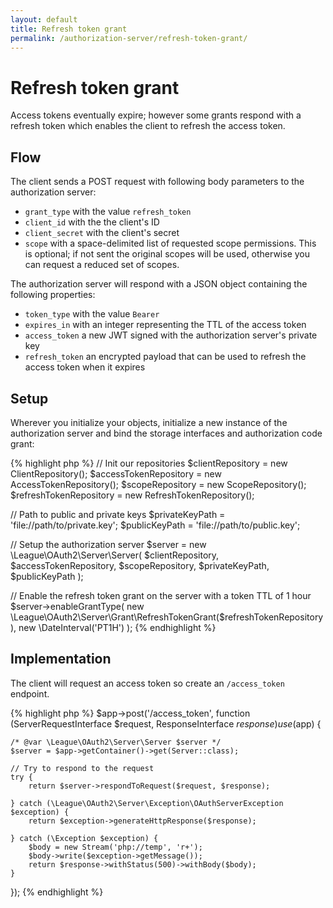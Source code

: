 ```yaml
---
layout: default
title: Refresh token grant
permalink: /authorization-server/refresh-token-grant/
---
```


# Refresh token grant

Access tokens eventually expire; however some grants respond with a refresh token which enables the client to refresh the access token.

## Flow

The client sends a POST request with following body parameters to the authorization server:

* `grant_type` with the value `refresh_token`
* `client_id` with the the client's ID
* `client_secret` with the client's secret
* `scope` with a space-delimited list of requested scope permissions. This is optional; if not sent the original scopes will be used, otherwise you can request a reduced set of scopes. 

The authorization server will respond with a JSON object containing the following properties:

* `token_type` with the value `Bearer`
* `expires_in` with an integer representing the TTL of the access token
* `access_token` a new JWT signed with the authorization server's private key
* `refresh_token` an encrypted payload that can be used to refresh the access token when it expires

## Setup

Wherever you initialize your objects, initialize a new instance of the authorization server and bind the storage interfaces and authorization code grant:

{% highlight php %}
// Init our repositories
$clientRepository = new ClientRepository();
$accessTokenRepository = new AccessTokenRepository();
$scopeRepository = new ScopeRepository();
$refreshTokenRepository = new RefreshTokenRepository();

// Path to public and private keys
$privateKeyPath = 'file://path/to/private.key';
$publicKeyPath = 'file://path/to/public.key';
        
// Setup the authorization server
$server = new \League\OAuth2\Server\Server(
    $clientRepository,
    $accessTokenRepository,
    $scopeRepository,
    $privateKeyPath,
    $publicKeyPath
);

// Enable the refresh token grant on the server with a token TTL of 1 hour
$server->enableGrantType(
    new \League\OAuth2\Server\Grant\RefreshTokenGrant($refreshTokenRepository),
    new \DateInterval('PT1H')
);
{% endhighlight %}

## Implementation

The client will request an access token so create an `/access_token` endpoint.

{% highlight php %}
$app->post('/access_token', function (ServerRequestInterface $request, ResponseInterface $response) use ($app) {

    /* @var \League\OAuth2\Server\Server $server */
    $server = $app->getContainer()->get(Server::class);

    // Try to respond to the request 
    try {
        return $server->respondToRequest($request, $response);
        
    } catch (\League\OAuth2\Server\Exception\OAuthServerException $exception) {
        return $exception->generateHttpResponse($response);
        
    } catch (\Exception $exception) {
        $body = new Stream('php://temp', 'r+');
        $body->write($exception->getMessage());
        return $response->withStatus(500)->withBody($body);
    }
});
{% endhighlight %}
